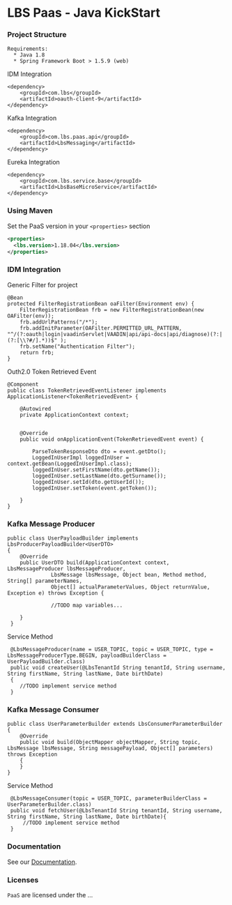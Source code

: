# LBS Paas - Java KickStart



### Project Structure
    Requirements:
      * Java 1.8
      * Spring Framework Boot > 1.5.9 (web)
    
IDM Integration  
  
    <dependency>
        <groupId>com.lbs</groupId>
        <artifactId>oauth-client-9</artifactId>
    </dependency>
    
Kafka Integration
    
    
    <dependency>
        <groupId>com.lbs.paas.api</groupId>
        <artifactId>LbsMessaging</artifactId>
    </dependency>
Eureka Integration
    
    <dependency>
        <groupId>com.lbs.service.base</groupId>
        <artifactId>LbsBaseMicroService</artifactId>
    </dependency>



### Using Maven
Set the PaaS version in your `<properties>` section
```xml
<properties>
  <lbs.version>1.18.04</lbs.version>
</properties>
```
### IDM Integration

  Generic Filter for project
  
    @Bean
    protected FilterRegistrationBean oaFilter(Environment env) {
        FilterRegistrationBean frb = new FilterRegistrationBean(new OAFilter(env));
        frb.addUrlPatterns("/*");
        frb.addInitParameter(OAFilter.PERMITTED_URL_PATTERN, "^/(?:oauth|login|vaadinServlet|VAADIN|api/api-docs|api/diagnose)(?:|(?:[\\?#/].*))$" );
        frb.setName("Authentication Filter");
        return frb;
    }
   
  Outh2.0 Token Retrieved Event

    @Component
    public class TokenRetrievedEventListener implements ApplicationListener<TokenRetrievedEvent> {
    
        @Autowired
        private ApplicationContext context;
    
    
        @Override
        public void onApplicationEvent(TokenRetrievedEvent event) {
    
            ParseTokenResponseDto dto = event.getDto();
            LoggedInUserImpl loggedInUser = context.getBean(LoggedInUserImpl.class);
            loggedInUser.setFirstName(dto.getName());
            loggedInUser.setLastName(dto.getSurname());
            loggedInUser.setId(dto.getUserId());
            loggedInUser.setToken(event.getToken());
            
        }
    }
        
### Kafka Message Producer
    public class UserPayloadBuilder implements LbsProducerPayloadBuilder<UserDTO>
    {
        @Override
        public UserDTO build(ApplicationContext context, LbsMessageProducer lbsMessageProducer,
                  LbsMessage lbsMessage, Object bean, Method method, String[] parameterNames,
                  Object[] actualParameterValues, Object returnValue, Exception e) throws Exception {
                  
                  //TODO map variables...
        
        }
     }
     
   Service Method
   
     @LbsMessageProducer(name = USER_TOPIC, topic = USER_TOPIC, type = LbsMessageProducerType.BEGIN, payloadBuilderClass = UserPayloadBuilder.class)
     public void createUser(@LbsTenantId String tenantId, String username, String firstName, String lastName, Date birthDate)
     {
        //TODO implement service method
     }   
        
### Kafka Message Consumer
    public class UserParameterBuilder extends LbsConsumerParameterBuilder
    {
        @Override
        public void build(ObjectMapper objectMapper, String topic, LbsMessage lbsMessage, String messagePayload, Object[] parameters) throws Exception
        {
        }
    }   
     
   Service Method
   
     @LbsMessageConsumer(topic = USER_TOPIC, parameterBuilderClass = UserParameterBuilder.class)
     public void fetchUser(@LbsTenantId String tenantId, String username, String firstName, String lastName, Date birthDate){
         //TODO implement service method
     }


### Documentation

See our [Documentation](http://wiki.logo.com.tr/pages/viewpage.action?pageId=65132817).


### Licenses

`PaaS` are licensed under the ...
